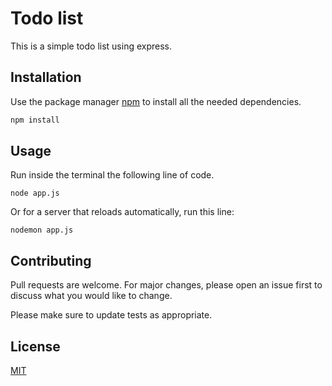 # Todo list 

This is a simple todo list using express.

## Installation

Use the package manager [npm](https://https://www.npmjs.com/) to install all the needed dependencies.

```bash
npm install 
```

## Usage

Run inside the terminal the following line of code.

```
node app.js
```
Or for a server that reloads automatically, run this line:

```
nodemon app.js
```
## Contributing
Pull requests are welcome. For major changes, please open an issue first to discuss what you would like to change.

Please make sure to update tests as appropriate.

## License
[MIT](https://choosealicense.com/licenses/mit/)